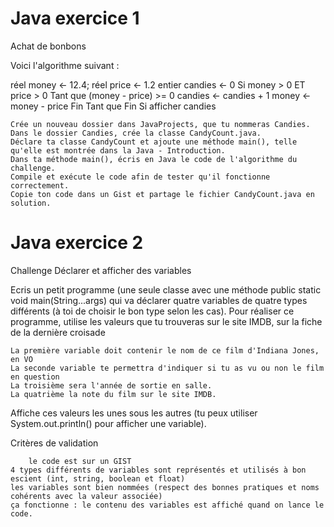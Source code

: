 # Java exercice 1
Achat de bonbons

Voici l'algorithme suivant :

   réel money ← 12.4; 
   réel price ← 1.2
   entier candies ← 0
   Si money > 0 ET price > 0
       Tant que (money - price) >= 0
           candies ← candies + 1
           money ← money - price
       Fin Tant que
   Fin Si
   afficher candies

    Crée un nouveau dossier dans JavaProjects, que tu nommeras Candies.
    Dans le dossier Candies, crée la classe CandyCount.java.
    Déclare ta classe CandyCount et ajoute une méthode main(), telle qu'elle est montrée dans la Java - Introduction.
    Dans ta méthode main(), écris en Java le code de l'algorithme du challenge.
    Compile et exécute le code afin de tester qu'il fonctionne correctement.
    Copie ton code dans un Gist et partage le fichier CandyCount.java en solution.

# Java exercice 2 

Challenge
Déclarer et afficher des variables

Ecris un petit programme (une seule classe avec une méthode public static void main(String...args) qui va déclarer quatre variables de quatre types différents (à toi de choisir le bon type selon les cas).
Pour réaliser ce programme, utilise les valeurs que tu trouveras sur le site IMDB, sur la fiche de la dernière croisade

    La première variable doit contenir le nom de ce film d'Indiana Jones, en VO
    La seconde variable te permettra d'indiquer si tu as vu ou non le film en question
    La troisième sera l'année de sortie en salle.
    La quatrième la note du film sur le site IMDB.

Affiche ces valeurs les unes sous les autres (tu peux utiliser System.out.println() pour afficher une variable).

Critères de validation

        le code est sur un GIST
    4 types différents de variables sont représentés et utilisés à bon escient (int, string, boolean et float)
    les variables sont bien nommées (respect des bonnes pratiques et noms cohérents avec la valeur associée)
    ça fonctionne : le contenu des variables est affiché quand on lance le code.

